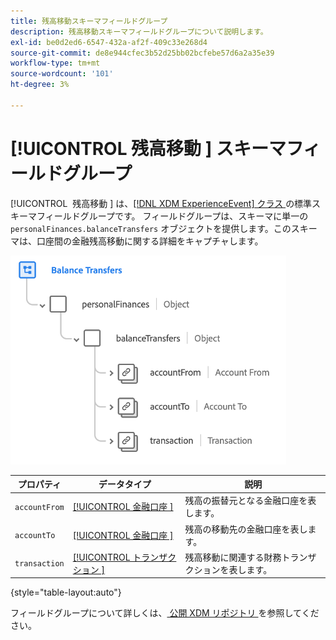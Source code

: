 ```yaml
---
title: 残高移動スキーマフィールドグループ
description: 残高移動スキーマフィールドグループについて説明します。
exl-id: be0d2ed6-6547-432a-af2f-409c33e268d4
source-git-commit: de8e944cfec3b52d25bb02bcfebe57d6a2a35e39
workflow-type: tm+mt
source-wordcount: '101'
ht-degree: 3%

---
```


# [!UICONTROL &#x200B; 残高移動 &#x200B;] スキーマフィールドグループ

[!UICONTROL &#x200B; 残高移動 &#x200B;] は、[[!DNL XDM ExperienceEvent]  クラス ](../../classes/experienceevent.md) の標準スキーマフィールドグループです。 フィールドグループは、スキーマに単一の `personalFinances.balanceTransfers` オブジェクトを提供します。このスキーマは、口座間の金融残高移動に関する詳細をキャプチャします。

![](../../images/field-groups/balance-transfers.png)

| プロパティ | データタイプ | 説明 |
| --- | --- | --- |
| `accountFrom` | [[!UICONTROL &#x200B; 金融口座 &#x200B;]](../../data-types/financial-account.md) | 残高の振替元となる金融口座を表します。 |
| `accountTo` | [[!UICONTROL &#x200B; 金融口座 &#x200B;]](../../data-types/financial-account.md) | 残高の移動先の金融口座を表します。 |
| `transaction` | [[!UICONTROL &#x200B; トランザクション &#x200B;]](../../data-types/transaction.md) | 残高移動に関連する財務トランザクションを表します。 |

{style="table-layout:auto"}

フィールドグループについて詳しくは、[ 公開 XDM リポジトリ ](https://github.com/adobe/xdm/blob/master/docs/reference/fieldgroups/experience-event/industry-verticals/experienceevent-balance-transfers.schema.json) を参照してください。

